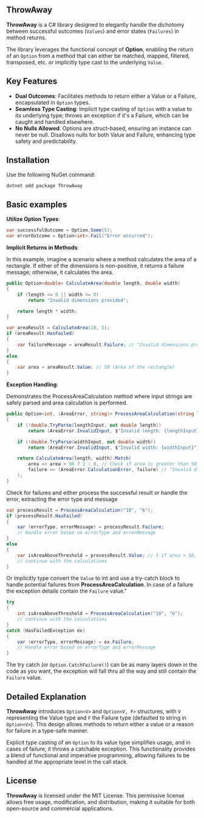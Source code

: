 ## ThrowAway
**ThrowAway** is a C# library designed to elegantly handle the dichotomy between successful outcomes (`Values`) and error states (`Failures`) in method returns. 

The library leverages the functional concept of **Option**, enabling the return of an `Option` from a method that can either be matched, mapped, filtered, transposed, etc. or implicitly type cast to the underlying `Value`.

## Key Features
- **Dual Outcomes**: Facilitates methods to return either a Value or a Failure, encapsulated in `Option` types.
- **Seamless Type Casting**: Implicit type casting of `Option` with a value to its underlying type; throws an exception if it's a Failure, which can be caught and handled elsewhere.
- **No Nulls Allowed**: Options are struct-based, ensuring an instance can never be null. Disallows nulls for both Value and Failure, enhancing type safety and predictability.

## Installation

Use the following NuGet command:

```shell
dotnet add package ThrowAway
```

## Basic examples
**Utilize Option Types**:
```csharp
var successfulOutcome = Option.Some(5);
var errorOutcome = Option<int>.Fail("Error occurred");
```
**Implicit Returns in Methods**:

In this example, imagine a scenario where a method calculates the area of a rectangle. If either of the dimensions is non-positive, it returns a failure message; otherwise, it calculates the area.
```csharp
public Option<double> CalculateArea(double length, double width)
{
    if (length <= 0 || width <= 0) 
        return "Invalid dimensions provided";

    return length * width;
}

var areaResult = CalculateArea(10, 5);
if (areaResult.HasFailed)
{
    var failureMessage = areaResult.Failure; // "Invalid dimensions provided"
}
else
{
    var area = areaResult.Value; // 50 (Area of the rectangle)
}

```

**Exception Handling**:

Demonstrates the ProcessAreaCalculation method where input strings are safely parsed and area calculation is performed. 
```csharp
public Option<int, (AreaError, string)> ProcessAreaCalculation(string lengthInput, string widthInput)
{
    if (!double.TryParse(lengthInput, out double length))
        return (AreaError.InvalidInput, $"Invalid length: {lengthInput}");

    if (!double.TryParse(widthInput, out double width))
        return (AreaError.InvalidInput, $"Invalid width: {widthInput}");

    return CalculateArea(length, width).Match(
        area => area > 50 ? 1 : 0, // Check if area is greater than 50
        failure => (AreaError.CalculationError, failure) // "Invalid dimensions provided"
    );
}

```
Check for failures and either process the successful result or handle the error, extracting the error type and message
```csharp
var processResult = ProcessAreaCalculation("10", "6");
if (processResult.HasFailed)
{
    var (errorType, errorMessage) = processResult.Failure;
    // Handle error based on errorType and errorMessage
}
else
{
    var isAreaAboveThreshold = processResult.Value; // 1 if area > 50, else 0
    // continue with the calculations
}
```

Or implicitly type convert the `Value` to int and use a try-catch block to handle potential failures from **ProcessAreaCalculation**. In case of a failure the exception details contain the `Failure` value."


```csharp
try
{
    int isAreaAboveThreshold = ProcessAreaCalculation("10", "6");
    // continue with the calculations
}
catch (HasFailedException ex)
{
    var (errorType, errorMessage) = ex.Failure;
    // Handle error based on errorType and errorMessage
}
```
The try catch (or `Option.CatchFailure()`) can be as many layers down in the code as you want, the exception will fall thru all the way and still contain the `Failure` value.

## Detailed Explanation
**ThrowAway** introduces `Option<V>` and `Option<V, F>` structures, with `V` representing the Value type and `F` the Failure type (defaulted to string in `Option<V>`). This design allows methods to return either a value or a reason for failure in a type-safe manner. 

Explicit type casting of an `Option` to its value type simplifies usage, and in cases of failure, it throws a catchable exception. This functionality provides a blend of functional and imperative programming, allowing failures to be handled at the appropriate level in the call stack.


## License
**ThrowAway** is licensed under the MIT License. This permissive license allows free usage, modification, and distribution, making it suitable for both open-source and commercial applications.